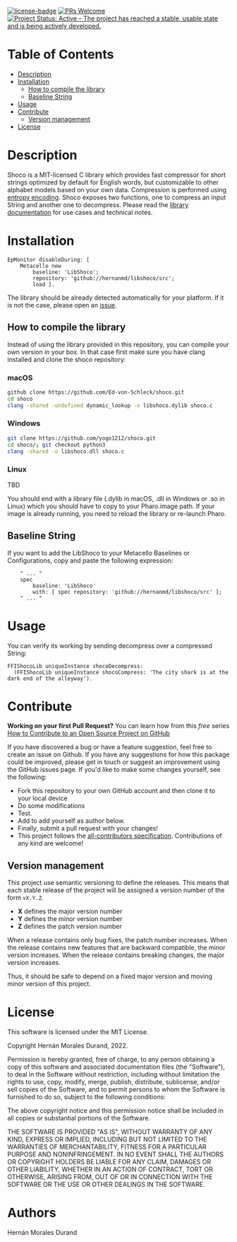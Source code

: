 [![license-badge](https://img.shields.io/badge/license-MIT-blue.svg)](https://img.shields.io/badge/license-MIT-blue.svg)
[![PRs Welcome](https://img.shields.io/badge/PRs-welcome-brightgreen.svg?style=flat-square)](http://makeapullrequest.com)
[![Project Status: Active – The project has reached a stable, usable state and is being actively developed.](http://www.repostatus.org/badges/latest/active.svg)](http://www.repostatus.org/#active)

# Table of Contents

- [Description](#description)
- [Installation](#installation)
  - [How to compile the library](#how-to-compile-the-library)
  - [Baseline String](#baseline-string)
- [Usage](#usage)
- [Contribute](#contribute)
  - [Version management](#version-management)
- [License](#license)

# Description

Shoco is a MIT-licensed C library which provides fast compressor for short strings optimized by default for English words, but customizable to other alphabet models based on your own data. Compression is performed using [entropy encoding](https://en.wikipedia.org/wiki/Entropy_encoding). Shoco exposes two functions, one to compress an input String and another one to decompress. Please read the [library documentation](https://ed-von-schleck.github.io/shoco/) for use cases and technical notes.

# Installation

```smalltalk
EpMonitor disableDuring: [ 
	Metacello new	
		baseline: 'LibShoco';	
		repository: 'github://hernanmd/libshoco/src';	
		load ].
```

The library should be already detected automatically for your platform. If it is not the case, please open an [issue](https://github.com/hernanmd/libshoco/issues).

## How to compile the library

Instead of using the library provided in this repository, you can compile your own version in your box. In that case first make sure you have clang installed and clone the shoco repository:

### macOS

```bash
github clone https://github.com/Ed-von-Schleck/shoco.git
cd shoco
clang -shared -undefined dynamic_lookup -o libshoco.dylib shoco.c
```
### Windows

```bash
git clone https://github.com/yogo1212/shoco.git
cd shoco/; git checkout python3
clang -shared -o libshoco.dll shoco.c 
```

### Linux

TBD

You should end with a library file (.dylib in macOS, .dll in Windows or .so in Linux) which you should have to copy to your Pharo.image path. If your image is already running, you need to reload the library or re-launch Pharo.

## Baseline String 

If you want to add the LibShoco to your Metacello Baselines or Configurations, copy and paste the following expression:

```smalltalk
	" ... "
	spec
		baseline: 'LibShoco' 
		with: [ spec repository: 'github://hernanmd/libshoco/src' ];
	" ... "
```

# Usage

You can verify its working by sending decompress over a compressed String:

```smalltalk
FFIShocoLib uniqueInstance shocoDecompress: 
  (FFIShocoLib uniqueInstance shocoCompress: 'The city shark is at the dark end of the alleyway').
```

# Contribute

**Working on your first Pull Request?** You can learn how from this *free* series [How to Contribute to an Open Source Project on GitHub](https://egghead.io/series/how-to-contribute-to-an-open-source-project-on-github)

If you have discovered a bug or have a feature suggestion, feel free to create an issue on Github.
If you have any suggestions for how this package could be improved, please get in touch or suggest an improvement using the GitHub issues page.
If you'd like to make some changes yourself, see the following:    

  - Fork this repository to your own GitHub account and then clone it to your local device
  - Do some modifications
  - Test.
  - Add <your GitHub username> to add yourself as author below.
  - Finally, submit a pull request with your changes!
  - This project follows the [all-contributors specification](https://github.com/kentcdodds/all-contributors). Contributions of any kind are welcome!

## Version management 

This project use semantic versioning to define the releases. This means that each stable release of the project will be assigned a version number of the form `vX.Y.Z`. 

- **X** defines the major version number
- **Y** defines the minor version number 
- **Z** defines the patch version number

When a release contains only bug fixes, the patch number increases. When the release contains new features that are backward compatible, the minor version increases. When the release contains breaking changes, the major version increases. 

Thus, it should be safe to depend on a fixed major version and moving minor version of this project.

# License
	
This software is licensed under the MIT License.

Copyright Hernán Morales Durand, 2022.

Permission is hereby granted, free of charge, to any person obtaining a copy of this software and associated documentation files (the "Software"), to deal in the Software without restriction, including without limitation the rights to use, copy, modify, merge, publish, distribute, sublicense, and/or sell copies of the Software, and to permit persons to whom the Software is furnished to do so, subject to the following conditions:

The above copyright notice and this permission notice shall be included in all copies or substantial portions of the Software.

THE SOFTWARE IS PROVIDED "AS IS", WITHOUT WARRANTY OF ANY KIND, EXPRESS OR IMPLIED, INCLUDING BUT NOT LIMITED TO THE WARRANTIES OF MERCHANTABILITY, FITNESS FOR A PARTICULAR PURPOSE AND NONINFRINGEMENT. IN NO EVENT SHALL THE AUTHORS OR COPYRIGHT HOLDERS BE LIABLE FOR ANY CLAIM, DAMAGES OR OTHER LIABILITY, WHETHER IN AN ACTION OF CONTRACT, TORT OR OTHERWISE, ARISING FROM, OUT OF OR IN CONNECTION WITH THE SOFTWARE OR THE USE OR OTHER DEALINGS IN THE SOFTWARE.

# Authors

Hernán Morales Durand
